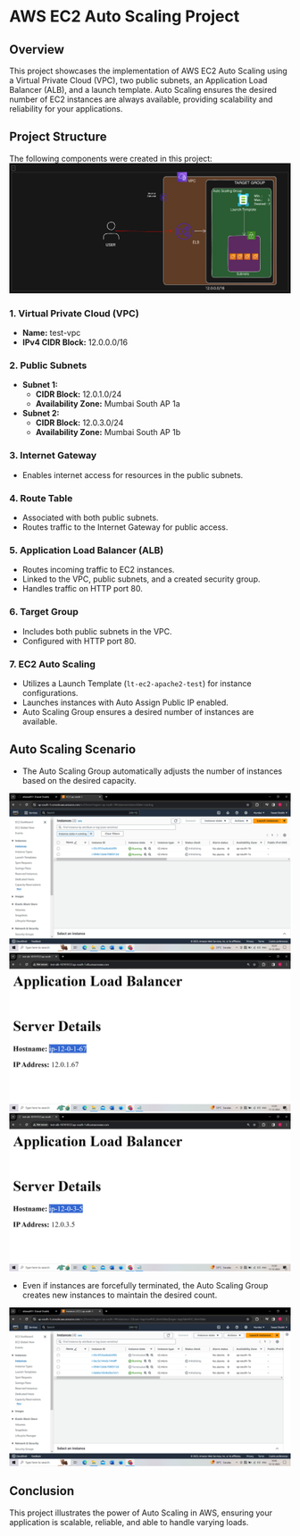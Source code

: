 # AWS EC2 Auto Scaling Project

## Overview

This project showcases the implementation of AWS EC2 Auto Scaling using a Virtual Private Cloud (VPC), two public subnets, an Application Load Balancer (ALB), and a launch template. Auto Scaling ensures the desired number of EC2 instances are always available, providing scalability and reliability for your applications.

## Project Structure

The following components were created in this project:
<img src="Images/Diagram.png" alt="Project Architecture">

### 1. Virtual Private Cloud (VPC)

- **Name:** test-vpc
- **IPv4 CIDR Block:** 12.0.0.0/16

### 2. Public Subnets

- **Subnet 1:** 
  - **CIDR Block:** 12.0.1.0/24
  - **Availability Zone:** Mumbai South AP 1a
- **Subnet 2:** 
  - **CIDR Block:** 12.0.3.0/24
  - **Availability Zone:** Mumbai South AP 1b

### 3. Internet Gateway

- Enables internet access for resources in the public subnets.

### 4. Route Table

- Associated with both public subnets.
- Routes traffic to the Internet Gateway for public access.

### 5. Application Load Balancer (ALB)

- Routes incoming traffic to EC2 instances.
- Linked to the VPC, public subnets, and a created security group.
- Handles traffic on HTTP port 80.

### 6. Target Group

- Includes both public subnets in the VPC.
- Configured with HTTP port 80.

### 7. EC2 Auto Scaling

- Utilizes a Launch Template (`lt-ec2-apache2-test`) for instance configurations.
- Launches instances with Auto Assign Public IP enabled.
- Auto Scaling Group ensures a desired number of instances are available.

## Auto Scaling Scenario

- The Auto Scaling Group automatically adjusts the number of instances based on the desired capacity.
<img src="Images/running instance.png" alt="Running Instances">
<img src="Images/Instance 1.png" alt="Instance 1">
<img src="Images/Instance 2.png" alt="Instance 2">

- Even if instances are forcefully terminated, the Auto Scaling Group creates new instances to maintain the desired count.
<img src="Images/scenario.png" alt="Scenario">

## Conclusion
This project illustrates the power of Auto Scaling in AWS, ensuring your application is scalable, reliable, and able to handle varying loads.
